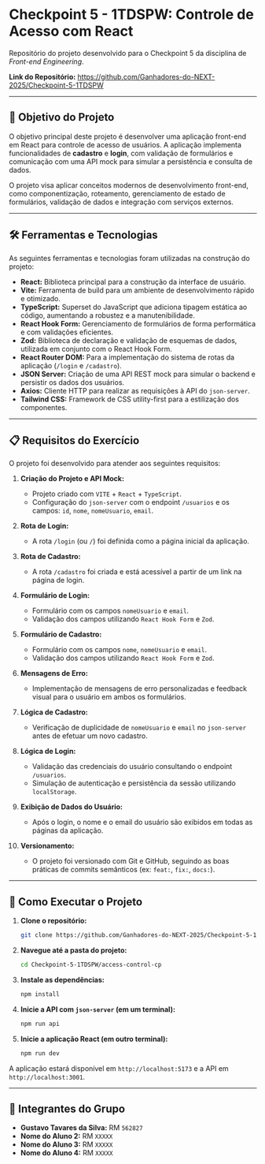 # Checkpoint 5 - 1TDSPW: Controle de Acesso com React

Repositório do projeto desenvolvido para o Checkpoint 5 da disciplina de *Front-end Engineering*.

**Link do Repositório:** https://github.com/Ganhadores-do-NEXT-2025/Checkpoint-5-1TDSPW

---

## 🎯 Objetivo do Projeto

O objetivo principal deste projeto é desenvolver uma aplicação front-end em React para controle de acesso de usuários. A aplicação implementa funcionalidades de **cadastro** e **login**, com validação de formulários e comunicação com uma API mock para simular a persistência e consulta de dados.

O projeto visa aplicar conceitos modernos de desenvolvimento front-end, como componentização, roteamento, gerenciamento de estado de formulários, validação de dados e integração com serviços externos.

---

## 🛠️ Ferramentas e Tecnologias

As seguintes ferramentas e tecnologias foram utilizadas na construção do projeto:

- **React:** Biblioteca principal para a construção da interface de usuário.
- **Vite:** Ferramenta de build para um ambiente de desenvolvimento rápido e otimizado.
- **TypeScript:** Superset do JavaScript que adiciona tipagem estática ao código, aumentando a robustez e a manutenibilidade.
- **React Hook Form:** Gerenciamento de formulários de forma performática e com validações eficientes.
- **Zod:** Biblioteca de declaração e validação de esquemas de dados, utilizada em conjunto com o React Hook Form.
- **React Router DOM:** Para a implementação do sistema de rotas da aplicação (`/login` e `/cadastro`).
- **JSON Server:** Criação de uma API REST mock para simular o backend e persistir os dados dos usuários.
- **Axios:** Cliente HTTP para realizar as requisições à API do `json-server`.
- **Tailwind CSS:** Framework de CSS utility-first para a estilização dos componentes.

---

## 📋 Requisitos do Exercício

O projeto foi desenvolvido para atender aos seguintes requisitos:

1.  **Criação do Projeto e API Mock:**
    - Projeto criado com `VITE` + `React` + `TypeScript`.
    - Configuração do `json-server` com o endpoint `/usuarios` e os campos: `id`, `nome`, `nomeUsuario`, `email`.

2.  **Rota de Login:**
    - A rota `/login` (ou `/`) foi definida como a página inicial da aplicação.

3.  **Rota de Cadastro:**
    - A rota `/cadastro` foi criada e está acessível a partir de um link na página de login.

4.  **Formulário de Login:**
    - Formulário com os campos `nomeUsuario` e `email`.
    - Validação dos campos utilizando `React Hook Form` e `Zod`.

5.  **Formulário de Cadastro:**
    - Formulário com os campos `nome`, `nomeUsuario` e `email`.
    - Validação dos campos utilizando `React Hook Form` e `Zod`.

6.  **Mensagens de Erro:**
    - Implementação de mensagens de erro personalizadas e feedback visual para o usuário em ambos os formulários.

7.  **Lógica de Cadastro:**
    - Verificação de duplicidade de `nomeUsuario` e `email` no `json-server` antes de efetuar um novo cadastro.

8.  **Lógica de Login:**
    - Validação das credenciais do usuário consultando o endpoint `/usuarios`.
    - Simulação de autenticação e persistência da sessão utilizando `localStorage`.

9.  **Exibição de Dados do Usuário:**
    - Após o login, o nome e o email do usuário são exibidos em todas as páginas da aplicação.

10. **Versionamento:**
    - O projeto foi versionado com Git e GitHub, seguindo as boas práticas de commits semânticos (ex: `feat:`, `fix:`, `docs:`).

---

## 🚀 Como Executar o Projeto

1.  **Clone o repositório:**
    ```bash
    git clone https://github.com/Ganhadores-do-NEXT-2025/Checkpoint-5-1TDSPW.git
    ```

2.  **Navegue até a pasta do projeto:**
    ```bash
    cd Checkpoint-5-1TDSPW/access-control-cp
    ```

3.  **Instale as dependências:**
    ```bash
    npm install
    ```

4.  **Inicie a API com `json-server` (em um terminal):**
    ```bash
    npm run api
    ```

5.  **Inicie a aplicação React (em outro terminal):**
    ```bash
    npm run dev
    ```

A aplicação estará disponível em `http://localhost:5173` e a API em `http://localhost:3001`.

---

## 👥 Integrantes do Grupo

- **Gustavo Tavares da Silva:** RM `562827`
- **Nome do Aluno 2:** RM `XXXXX`
- **Nome do Aluno 3:** RM `XXXXX`
- **Nome do Aluno 4:** RM `XXXXX`
